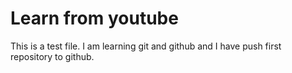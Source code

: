 # Learn from youtube

This is a test file. I am learning git and github and I have push first repository to github.